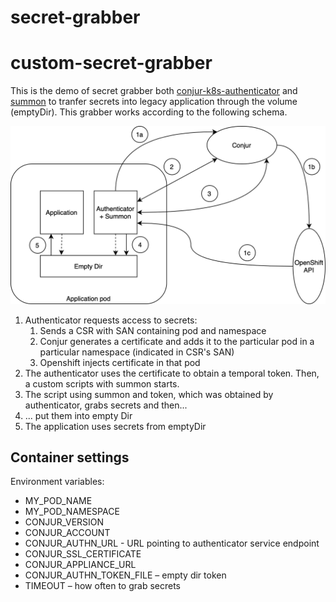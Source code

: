 # secret-grabber

# custom-secret-grabber

This is the demo of secret grabber both [conjur-k8s-authenticator](https://github.com/cyberark/conjur-authn-k8s-client) and [summon](https://github.com/cyberark/summon) to tranfer secrets into legacy application through the volume (emptyDir).
This grabber works according to the following schema.

![schema](https://github.com/pavelzhurov/secret-grabber/blob/master/images/ConjurIntegration.png)

1. Authenticator requests access to secrets:
    1. Sends a CSR with SAN containing pod and namespace
    2. Conjur generates a certificate and adds it to the particular pod in a particular namespace (indicated in CSR's SAN)
    3. Openshift injects certificate in that pod
2. The authenticator uses the certificate to obtain a temporal token. Then, a custom scripts with summon starts.
3. The script using summon and token, which was obtained by authenticator, grabs secrets and then... 
4. ... put them into empty Dir
5. The application uses secrets from emptyDir

## Container settings
Environment variables:

- MY_POD_NAME
- MY_POD_NAMESPACE
- CONJUR_VERSION
- CONJUR_ACCOUNT
- CONJUR_AUTHN_URL - URL pointing to authenticator service endpoint
- CONJUR_SSL_CERTIFICATE
- CONJUR_APPLIANCE_URL
- CONJUR_AUTHN_TOKEN_FILE – empty dir token
- TIMEOUT – how often to grab secrets
